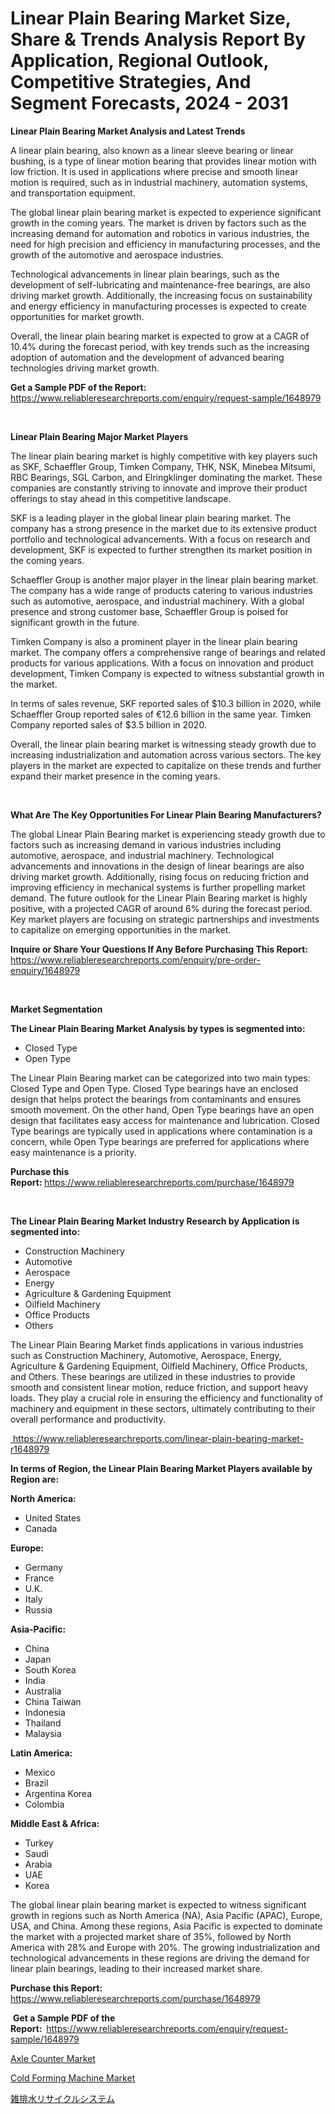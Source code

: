 <p><h1>Linear Plain Bearing Market Size, Share & Trends Analysis Report By Application, Regional Outlook, Competitive Strategies, And Segment Forecasts, 2024 - 2031</h1></p><p><strong>Linear Plain Bearing Market Analysis and Latest Trends</strong></p>
<p><p>A linear plain bearing, also known as a linear sleeve bearing or linear bushing, is a type of linear motion bearing that provides linear motion with low friction. It is used in applications where precise and smooth linear motion is required, such as in industrial machinery, automation systems, and transportation equipment.</p><p>The global linear plain bearing market is expected to experience significant growth in the coming years. The market is driven by factors such as the increasing demand for automation and robotics in various industries, the need for high precision and efficiency in manufacturing processes, and the growth of the automotive and aerospace industries.</p><p>Technological advancements in linear plain bearings, such as the development of self-lubricating and maintenance-free bearings, are also driving market growth. Additionally, the increasing focus on sustainability and energy efficiency in manufacturing processes is expected to create opportunities for market growth.</p><p>Overall, the linear plain bearing market is expected to grow at a CAGR of 10.4% during the forecast period, with key trends such as the increasing adoption of automation and the development of advanced bearing technologies driving market growth.</p></p>
<p><strong>Get a Sample PDF of the Report:&nbsp;</strong> <a href="https://www.reliableresearchreports.com/enquiry/request-sample/1648979">https://www.reliableresearchreports.com/enquiry/request-sample/1648979</a></p>
<p>&nbsp;</p>
<p><strong>Linear Plain Bearing Major Market Players</strong></p>
<p><p>The linear plain bearing market is highly competitive with key players such as SKF, Schaeffler Group, Timken Company, THK, NSK, Minebea Mitsumi, RBC Bearings, SGL Carbon, and Elringklinger dominating the market. These companies are constantly striving to innovate and improve their product offerings to stay ahead in this competitive landscape.</p><p>SKF is a leading player in the global linear plain bearing market. The company has a strong presence in the market due to its extensive product portfolio and technological advancements. With a focus on research and development, SKF is expected to further strengthen its market position in the coming years.</p><p>Schaeffler Group is another major player in the linear plain bearing market. The company has a wide range of products catering to various industries such as automotive, aerospace, and industrial machinery. With a global presence and strong customer base, Schaeffler Group is poised for significant growth in the future.</p><p>Timken Company is also a prominent player in the linear plain bearing market. The company offers a comprehensive range of bearings and related products for various applications. With a focus on innovation and product development, Timken Company is expected to witness substantial growth in the market.</p><p>In terms of sales revenue, SKF reported sales of $10.3 billion in 2020, while Schaeffler Group reported sales of €12.6 billion in the same year. Timken Company reported sales of $3.5 billion in 2020.</p><p>Overall, the linear plain bearing market is witnessing steady growth due to increasing industrialization and automation across various sectors. The key players in the market are expected to capitalize on these trends and further expand their market presence in the coming years.</p></p>
<p>&nbsp;</p>
<p><strong>What Are The Key Opportunities For Linear Plain Bearing Manufacturers?</strong></p>
<p><p>The global Linear Plain Bearing market is experiencing steady growth due to factors such as increasing demand in various industries including automotive, aerospace, and industrial machinery. Technological advancements and innovations in the design of linear bearings are also driving market growth. Additionally, rising focus on reducing friction and improving efficiency in mechanical systems is further propelling market demand. The future outlook for the Linear Plain Bearing market is highly positive, with a projected CAGR of around 6% during the forecast period. Key market players are focusing on strategic partnerships and investments to capitalize on emerging opportunities in the market.</p></p>
<p><strong>Inquire or Share Your Questions If Any Before Purchasing This Report:</strong> <a href="https://www.reliableresearchreports.com/enquiry/pre-order-enquiry/1648979">https://www.reliableresearchreports.com/enquiry/pre-order-enquiry/1648979</a></p>
<p>&nbsp;</p>
<p><strong>Market Segmentation</strong></p>
<p><strong>The Linear Plain Bearing Market Analysis by types is segmented into:</strong></p>
<p><ul><li>Closed Type</li><li>Open Type</li></ul></p>
<p><p>The Linear Plain Bearing market can be categorized into two main types: Closed Type and Open Type. Closed Type bearings have an enclosed design that helps protect the bearings from contaminants and ensures smooth movement. On the other hand, Open Type bearings have an open design that facilitates easy access for maintenance and lubrication. Closed Type bearings are typically used in applications where contamination is a concern, while Open Type bearings are preferred for applications where easy maintenance is a priority.</p></p>
<p><strong>Purchase this Report:&nbsp;</strong><a href="https://www.reliableresearchreports.com/purchase/1648979">https://www.reliableresearchreports.com/purchase/1648979</a></p>
<p>&nbsp;</p>
<p><strong>The Linear Plain Bearing Market Industry Research by Application is segmented into:</strong></p>
<p><ul><li>Construction Machinery</li><li>Automotive</li><li>Aerospace</li><li>Energy</li><li>Agriculture & Gardening Equipment</li><li>Oilfield Machinery</li><li>Office Products</li><li>Others</li></ul></p>
<p><p>The Linear Plain Bearing Market finds applications in various industries such as Construction Machinery, Automotive, Aerospace, Energy, Agriculture & Gardening Equipment, Oilfield Machinery, Office Products, and Others. These bearings are utilized in these industries to provide smooth and consistent linear motion, reduce friction, and support heavy loads. They play a crucial role in ensuring the efficiency and functionality of machinery and equipment in these sectors, ultimately contributing to their overall performance and productivity.</p></p>
<p><a href="https://www.reliableresearchreports.com/linear-plain-bearing-market-r1648979">&nbsp;https://www.reliableresearchreports.com/linear-plain-bearing-market-r1648979</a></p>
<p><strong>In terms of Region, the Linear Plain Bearing Market Players available by Region are:</strong></p>
<p>
    <p> <strong> North America: </strong>
        <ul>
            <li>United States</li>
            <li>Canada</li>
        </ul>
        </p> 
    <p> <strong> Europe: </strong>
        <ul>
            <li>Germany</li>
            <li>France</li>
            <li>U.K.</li>
            <li>Italy</li>
            <li>Russia</li>
        </ul>
        </p> 
    <p> <strong> Asia-Pacific: </strong>
        <ul>
            <li>China</li>
            <li>Japan</li>
            <li>South Korea</li>
            <li>India</li>
            <li>Australia</li>
            <li>China Taiwan</li>
            <li>Indonesia</li>
            <li>Thailand</li>
            <li>Malaysia</li>
        </ul>
        </p> 
    <p> <strong> Latin America: </strong>
        <ul>
            <li>Mexico</li>
            <li>Brazil</li>
            <li>Argentina Korea</li>
            <li>Colombia</li>
        </ul>
        </p> 
    <p> <strong> Middle East & Africa: </strong>
        <ul>
            <li>Turkey</li>
            <li>Saudi</li>
            <li>Arabia</li>
            <li>UAE</li>
            <li>Korea</li>
        </ul>
    </p>
    </p>
<p><p>The global linear plain bearing market is expected to witness significant growth in regions such as North America (NA), Asia Pacific (APAC), Europe, USA, and China. Among these regions, Asia Pacific is expected to dominate the market with a projected market share of 35%, followed by North America with 28% and Europe with 20%. The growing industrialization and technological advancements in these regions are driving the demand for linear plain bearings, leading to their increased market share.</p></p>
<p><strong>Purchase this Report: </strong><a href="https://www.reliableresearchreports.com/purchase/1648979">https://www.reliableresearchreports.com/purchase/1648979</a></p>
<p>&nbsp;<strong>Get a Sample PDF of the Report:&nbsp;&nbsp;</strong><a href="https://www.reliableresearchreports.com/enquiry/request-sample/1648979">https://www.reliableresearchreports.com/enquiry/request-sample/1648979</a></p>
<p><strong></strong></p>
<p><p><a href="https://gentle-editor-9db.notion.site/Axle-Counter-Market-Report-Reveals-the-Latest-Trends-And-Growth-Opportunities-of-this-Market-e511c69f31744aa19bc2a360ba296199">Axle Counter Market</a></p><p><a href="https://frill-swim-3cd.notion.site/Cold-Forming-Machine-Market-Outlook-Industry-Overview-and-Forecast-2024-to-2031-a85e1acb3a8e41e5acc4844e5a7d4aab">Cold Forming Machine Market</a></p><p><a href="https://github.com/dandier2003/Market-Research-Report-List-1/blob/main/620176630130.md">雑排水リサイクルシステム</a></p></p>